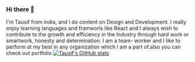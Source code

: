 ### Hi there 👋
I'm Tausif from india, and I do content on Design and Development. I really enjoy learning languages and framworls like React and 
I always wish to contribute to the growth and efficiency in the Industry through hard work or smartwork, honesty and determination. I am a team- worker and I like to perform at my best in any organization which I am a part of.also you can check out portfolio
[![Tausif's GitHub stats](https://github-readme-stats.vercel.app/api?username=rajatausif)](https://github.com/rajatausif/github-readme-stats)
